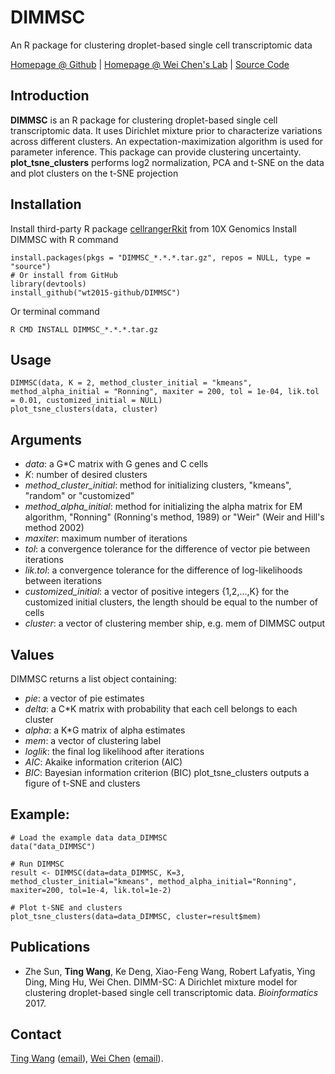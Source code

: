 # DIMMSC
An R package for clustering droplet-based single cell transcriptomic data

[Homepage @ Github](http://wt2015-github.github.io/DIMMSC/) | [Homepage @ Wei Chen's Lab](http://www.pitt.edu/~wec47/singlecell.html) | [Source Code](https://github.com/wt2015-github/DIMMSC)

## Introduction
**DIMMSC** is an R package for clustering droplet-based single cell transcriptomic data. It uses Dirichlet mixture prior to characterize variations across different clusters. An expectation-maximization algorithm is used for parameter inference. This package can provide clustering uncertainty.
**plot_tsne_clusters** performs log2 normalization, PCA and t-SNE on the data and plot clusters on the t-SNE projection

## Installation
Install third-party R package [cellrangerRkit](https://support.10xgenomics.com/single-cell-gene-expression/software/pipelines/latest/rkit) from 10X Genomics
Install DIMMSC with R command
```
install.packages(pkgs = "DIMMSC_*.*.*.tar.gz", repos = NULL, type = "source")
# Or install from GitHub
library(devtools)
install_github("wt2015-github/DIMMSC")
```
Or terminal command
```
R CMD INSTALL DIMMSC_*.*.*.tar.gz
```

## Usage
```
DIMMSC(data, K = 2, method_cluster_initial = "kmeans", method_alpha_initial = "Ronning", maxiter = 200, tol = 1e-04, lik.tol = 0.01, customized_initial = NULL)
plot_tsne_clusters(data, cluster)
```

## Arguments
* *data*: a G*C matrix with G genes and C cells
* *K*: number of desired clusters
* *method_cluster_initial*: method for initializing clusters, "kmeans", "random" or "customized"
* *method_alpha_initial*: method for initializing the alpha matrix for EM algorithm, "Ronning" (Ronning's method, 1989) or "Weir" (Weir and Hill's method 2002)
* *maxiter*: maximum number of iterations
* *tol*: a convergence tolerance for the difference of vector pie between iterations
* *lik.tol*: a convergence tolerance for the difference of log-likelihoods between iterations
* *customized_initial*: a vector of positive integers {1,2,...,K} for the customized initial clusters, the length should be equal to the number of cells
* *cluster*: a vector of clustering member ship, e.g. mem of DIMMSC output

## Values
DIMMSC returns a list object containing:
* *pie*: a vector of pie estimates
* *delta*: a C*K matrix with probability that each cell belongs to each cluster
* *alpha*: a K*G matrix of alpha estimates
* *mem*: a vector of clustering label
* *loglik*: the final log likelihood after iterations
* *AIC*: Akaike information criterion (AIC)
* *BIC*: Bayesian information criterion (BIC)
plot_tsne_clusters outputs a figure of t-SNE and clusters

## Example:
```
# Load the example data data_DIMMSC
data("data_DIMMSC")

# Run DIMMSC
result <- DIMMSC(data=data_DIMMSC, K=3, method_cluster_initial="kmeans", method_alpha_initial="Ronning", maxiter=200, tol=1e-4, lik.tol=1e-2)

# Plot t-SNE and clusters
plot_tsne_clusters(data=data_DIMMSC, cluster=result$mem)
```

## Publications
* Zhe Sun, **Ting Wang**, Ke Deng, Xiao-Feng Wang, Robert Lafyatis, Ying Ding, Ming Hu, Wei Chen. DIMM-SC: A Dirichlet mixture model for clustering droplet-based single cell transcriptomic data. *Bioinformatics* 2017.

## Contact
[Ting Wang](http://wt2015-github.github.io/) ([email](wang9ting@gmail.com)), [Wei Chen](http://www.pitt.edu/~wec47/index.html) ([email](wei.chen@chp.edu)).
